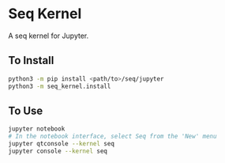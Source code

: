 # Seq Kernel

A seq kernel for Jupyter.

## To Install

```bash
python3 -m pip install <path/to>/seq/jupyter
python3 -m seq_kernel.install
```

## To Use

```bash
jupyter notebook
# In the notebook interface, select Seq from the 'New' menu
jupyter qtconsole --kernel seq
jupyter console --kernel seq
```

